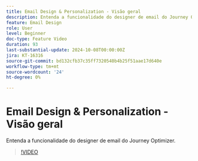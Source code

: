 ```yaml
---
title: Email Design & Personalization - Visão geral
description: Entenda a funcionalidade do designer de email do Journey Optimizer.
feature: Email Design
role: User
level: Beginner
doc-type: Feature Video
duration: 93
last-substantial-update: 2024-10-08T00:00:00Z
jira: KT-16316
source-git-commit: bd132cfb37c35ff7320540b4b25f51aae17d640e
workflow-type: tm+mt
source-wordcount: '24'
ht-degree: 0%

---
```



# Email Design &amp; Personalization - Visão geral

Entenda a funcionalidade do designer de email do Journey Optimizer.

>[!VIDEO](https://video.tv.adobe.com/v/3432676/?learn=on)
